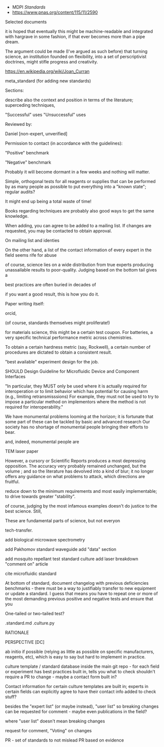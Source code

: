 
- MDPI *Standards*
- https://www.pnas.org/content/115/11/2590

Selected documents

it is hoped that eventually this might be machine-readable and integrated with hargrave in some fashion, 
if that ever becomes more than a pipe dream.



The argument could be made (I've argued as such before) that turning science, 
an institution founded on flexibility, into a set of perscriptivist doctrines, 
might stifle progress and creativity.



https://en.wikipedia.org/wiki/Joan_Curran

meta_standard (for adding new standards)


Sections:


describe also the context and position in terms of the literature; superceding techniques,


"Successful" uses 
"Unsuccessful" uses 

Reviewed by:

Daniel [non-expert, unverified]

Permission to contact (in accordance with the guidelines): 


"Positive" benchmark

"Negative" benchmark

Probably it will become dormant in a few weeks and nothing will matter.

Simple, orthogonal tests for all reagents or supplies that can be performed by 
as many people as possible to put everything into a "known state";
regular audits?


It might end up being a total waste of time!


Books regarding techniques are probably also good ways to get the same knowledge.


When adding, you can agree to be added to a mailing list. If changes are requested, you 
may be contacted to obtain approval.



On mailing list and identies


On the other hand, a list of the contact information of every expert in the field seems 
 rife for abuse



of course, science lies on a wide distribution from true experts producing unassailable results
to poor-quality. Judging based on the bottom tail gives a 


best practices are often buried in decades of 

if you want a good result, this is how you do it.

Paper writing itself:

orcid, 

(of course, standards themselves might proliferate!)



for materials science, this might be a certain test coupon.
For batteries, a very specific technical performance metric across chemistries.


To obtain a certain hardness metric (say, Rockwell), a certain number of procedures are dictated to obtain 
a consistent result. 


"best available" experiment design for the job.

SHOULD Design Guideline for Microfluidic Device and
Component Interfaces




"In particular, they MUST only be used where it is
   actually required for interoperation or to limit behavior which has
   potential for causing harm (e.g., limiting retransmisssions)  For
   example, they must not be used to try to impose a particular method
   on implementors where the method is not required for
   interoperability."
   



We have monumental problems looming at the horizon; it is fortunate that some part of these
can be tackled by basic and advanced research
Our society has no shortage of monumental people bringing their efforts to bear.

 and, indeed, monumental people are 

TEM laser paper

However, a cursory or Scientific Reports produces a most depressing opposition.
The accuracy very probably remained unchanged, but the volume ; and so the literature has devolved into a kind of blur;
it no longer offers any guidance on what problems to attack, which directions are fruitful.

reduce down to the minimum requirements and most easily implementable; to drive towards
greater "stability".

of course, judging by the most infamous examples doesn't do justice to the best science.
Still, 




 
These are fundamental parts of science, but not everyon




tech-transfer.



add biological microwave spectrometry 

add Pakhomov standard waveguide
add "data" section

add mosquito repellant test standard culture
add laser breakdown "comment on" article

cite microfluidic standard

At bottom of standard, document changelog with previous deficiencies
benchmarks - there must be a way to justifiably transfer to new equipment or update a standard.
I guess that means you have to repeat one or more of the most demanding previous positive and negative
tests and ensure that you 



One-tailed or two-tailed test?


.standard.md
.culture.py

RATIONALE

PERSPECTIVE [DC]



ab initio if possible (relying as little as possible on specific manufacturers, reagents, etc),
 which is easy to say but hard to implement in practice.

 




culture template / standard database inside the main git repo - for each field or experiment
has best practices built in, tells you what to check
shouldn't require a PR to change - maybe a contact form built in?

Contact information for certain culture templates are built in; experts in certain fields can 
 explicitly agree to have their contact info added to check stuff?





besides the "expert list" (or maybe instead),
"user list" so breaking changes can be requested for comment - maybe even publications in the field?

where "user list" doesn't mean breaking changes

request for comment, "Voting" on changes


PR - set of standards to not mislead PR based on evidence